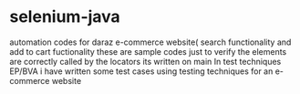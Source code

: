 # selenium-java
automation codes for daraz e-commerce website( search functionality and add to cart fuctionality
these are sample codes just to verify the elements are correctly called by the locators
its written on main
In test techniques EP/BVA i have written some test cases using testing techniques for an e-commerce website
